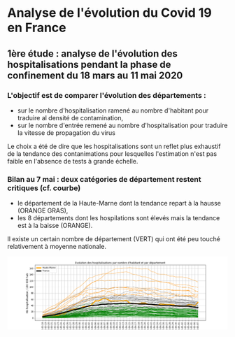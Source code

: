 # Analyse de l'évolution du Covid 19 en France

## 1ère étude : analyse de l'évolution des hospitalisations pendant la phase de confinement du 18 mars au 11 mai 2020

### L'objectif est de comparer l'évolution des départements :
- sur le nombre d'hospitalisation ramené au nombre d'habitant pour traduire al densité de contamination,
- sur le nombre d'entrée remené au nombre d'hospitalisation pour traduire la vitesse de propagation du virus

Le choix a été de dire que les hospitalisations sont un reflet plus exhaustif de la tendance des contanimations pour lesquelles l'estimation n'est pas faible en l'absence de tests à grande échelle.

### Bilan au 7 mai : deux catégories de département restent critiques (cf. courbe)
- le département de la Haute-Marne dont la tendance repart à la hausse (ORANGE GRAS),
- les 8 départements dont les hospilations sont élevés mais la tendance est à la baisse (ORANGE).

Il existe un certain nombre de département (VERT) qui ont été peu touché relativement à moyenne nationale.

![Courbe de l'évolution des hospitalisation par département](https://github.com/smarcovici/Covid_19/blob/master/Analyse_confinement/Images/Evolution%20des%20hospitalisations%20par%20departement_France.png)
